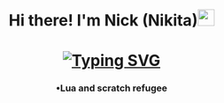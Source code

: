 <h1 align="center"> Hi there! I'm Nick (Nikita)<img src= "https://media3.giphy.com/media/v1.Y2lkPTc5MGI3NjExd2RsanVpeTh6dHVjNXJuYzd2b3MzcG4zZ3VuYWN2eG9zZ3QwN2tubCZlcD12MV9pbnRlcm5hbF9naWZfYnlfaWQmY3Q9Zw/TpsuCxwsNH8gatbpR5/giphy.gif" height = "30" width = "30"/></h1>
<h1 align = "center"><a href="https://git.io/typing-svg"><img src="https://readme-typing-svg.herokuapp.com?font=Fira+Code&pause=500&width=630&lines=Learning+Python+and+Kotlin+is+so+hard+(really+bruhh);Like+literally%2C+i+can't+with+these+languages+already" alt="Typing SVG" /></a></h1>
<h3 align = "center">•Lua and scratch refugee</h3>
